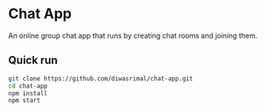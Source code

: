 # Chat App

An online group chat app that runs by creating chat rooms and
joining them.

## Quick run
```sh
git clone https://github.com/diwasrimal/chat-app.git
cd chat-app
npm install
npm start
```